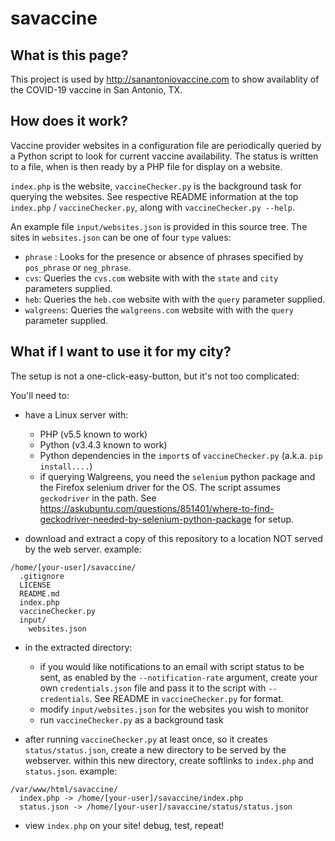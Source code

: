 # savaccine

## What is this page?

This project is used by http://sanantoniovaccine.com to show availablity of the COVID-19 vaccine in San Antonio, TX.

## How does it work?

Vaccine provider websites in a configuration file are periodically queried by a Python script to look for current vaccine availability.  The status is written to a file, when is then ready by a PHP file for display on a website.

`index.php` is the website, `vaccineChecker.py` is the background task for querying the websites.  See respective README information at the top `index.php` / `vaccineChecker.py`, along with `vaccineChecker.py --help`.

An example file `input/websites.json` is provided in this source tree.  The sites in `websites.json` can be one of four `type` values:
* `phrase` : Looks for the presence or absence of phrases specified by `pos_phrase` or `neg_phrase`.
* `cvs`: Queries the `cvs.com` website with with the `state` and `city` parameters supplied.
* `heb`: Queries the `heb.com` website with with the `query` parameter supplied.
* `walgreens`: Queries the `walgreens.com` website with with the `query` parameter supplied.

## What if I want to use it for my city?

The setup is not a one-click-easy-button, but it's not too complicated:

You'll need to:
* have a Linux server with:
    * PHP (v5.5 known to work) 
    * Python (v3.4.3 known to work)
    * Python dependencies in the `import`s of `vaccineChecker.py` (a.k.a. `pip install....`)
    * if querying Walgreens, you need the `selenium` python package and the Firefox selenium driver for the OS.  The script assumes `geckodriver` in the path. See https://askubuntu.com/questions/851401/where-to-find-geckodriver-needed-by-selenium-python-package for setup.

* download and extract a copy of this repository to a location NOT served by the web server.  example:
```
/home/[your-user]/savaccine/
  .gitignore
  LICENSE
  README.md
  index.php
  vaccineChecker.py
  input/
    websites.json
```  
* in the extracted directory:
  * if you would like notifications to an email with script status to be sent, as enabled by the `--notification-rate` argument, create your own `credentials.json` file and pass it to the script with `--credentials`. See README in `vaccineChecker.py` for format.
  * modify `input/websites.json` for the websites you wish to monitor
  * run `vaccineChecker.py` as a background task

* after running `vaccineChecker.py` at least once, so it creates `status/status.json`, create a new directory to be served by the webserver.  within this new directory, create softlinks to `index.php` and `status.json`.  example:

```
/var/www/html/savaccine/
  index.php -> /home/[your-user]/savaccine/index.php
  status.json -> /home/[your-user]/savaccine/status/status.json
```

* view `index.php` on your site!  debug, test, repeat!


